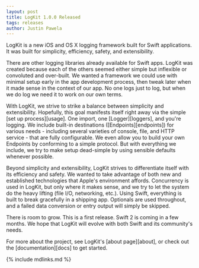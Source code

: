 ```yaml
---
layout: post
title: LogKit 1.0.0 Released
tags: releases
author: Justin Pawela
---
```


LogKit is a new iOS and OS X logging framework built for Swift applications. It was built for simplicity, efficiency, safety, and extensibility.

There are other logging libraries already available for Swift apps. LogKit was created because each of the others seemed either simple but inflexible or convoluted and over-built. We wanted a framework we could use with minimal setup early in the app development process, then tweak later when it made sense in the context of our app. No one logs just to log, but when we do log we need it to work on our own terms.

 With LogKit, we strive to strike a balance between simplicity and extensibility. Hopefully, this goal manifests itself right away  via the simple [set up process][usage]. One import, one [Logger][loggers], and you're logging. We include built-in destinations ([Endpoints][endpoints]) for various needs - including several varieties of console, file, and HTTP service - that are fully configurable. We even allow you to build your own Endpoints by conforming to a simple protocol. But with everything we include, we try to make setup dead-simple by using sensible defaults whenever possible.

Beyond simplicity and extensibility, LogKit strives to differentiate itself with its efficiency and safety. We wanted to take advantage of both new and established technologies that Apple's environment affords. Concurrency is used in LogKit, but only where it makes sense, and we try to let the system do the heavy lifting (file I/O, networking, etc.). Using Swift, everything is built to break gracefully in a shipping app. Optionals are used throughout, and a failed data conversion or entry output will simply be skipped.

There is room to grow. This is a first release. Swift 2 is coming in a few months. We hope that LogKit will evolve with both Swift and its community's needs.

For more about the project, see LogKit's [about page][about], or check out the [documentation][docs] to get started.


 {% include mdlinks.md %}
